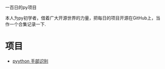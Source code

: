 一百日的py项目

本人为py初学者，借着广大开源世界的力量，把每日的项目开源在GitHub上，当作一个合集记录一下.

# 项目
- [pyython 手部识别](https://github.com/manho30/100-day-py/blob/master/day-1-25-03-22/handTracking/index.py)
